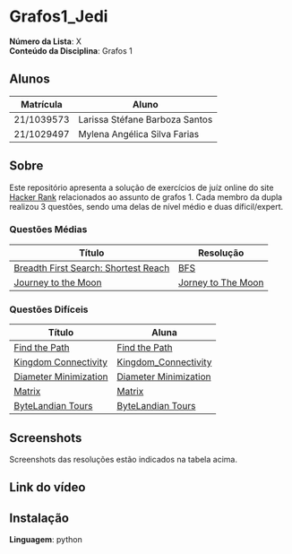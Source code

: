 # Grafos1_Jedi
**Número da Lista**: X<br>
**Conteúdo da Disciplina**: Grafos 1<br>

## Alunos
|Matrícula | Aluno |
| -- | -- |
| 21/1039573 | Larissa Stéfane Barboza Santos |
| 21/1029497  | Mylena Angélica Silva Farias  |

## Sobre 
Este repositório apresenta a solução de exercícios de juíz online do site [Hacker Rank](https://www.hackerrank.com/) relacionados ao assunto de grafos 1. Cada membro da dupla realizou 3 questões, sendo uma delas de nível médio e duas díficil/expert.

### Questões Médias
| Título | Resolução | 
| -- | --|
| [Breadth First Search: Shortest Reach](https://www.hackerrank.com/challenges/bfsshortreach/problem?isFullScreen=true)  |  [BFS](BFS.md)  |
| [Journey to the Moon](https://www.hackerrank.com/challenges/journey-to-the-moon/problem)  | [Jorney to The Moon](Journey_to_the_Moon.md)    |

### Questões Difíceis
| Título | Aluna | 
| -- | -- |
| [Find the Path](https://www.hackerrank.com/challenges/shortest-path/problem)  |  [Find the Path](find-the-path.md) |
| [Kingdom Connectivity](https://www.hackerrank.com/challenges/kingdom-connectivity/problem) | [Kingdom_Connectivity](Kingdom_Connectivity.md)     |
| [Diameter Minimization](https://www.hackerrank.com/challenges/diameter-minimization/problem)  |   [Diameter Minimization](dm.md) |
| [Matrix](https://www.hackerrank.com/challenges/matrix/problem) | [Matrix](Matrix.md) |
| [ByteLandian Tours](https://www.hackerrank.com/challenges/bytelandian-tours/problem) |  [ByteLandian Tours](ByteLandian_Tours.md) |
## Screenshots
Screenshots das resoluções estão indicados na tabela acima.

## Link do vídeo

## Instalação 
**Linguagem**: python<br>


